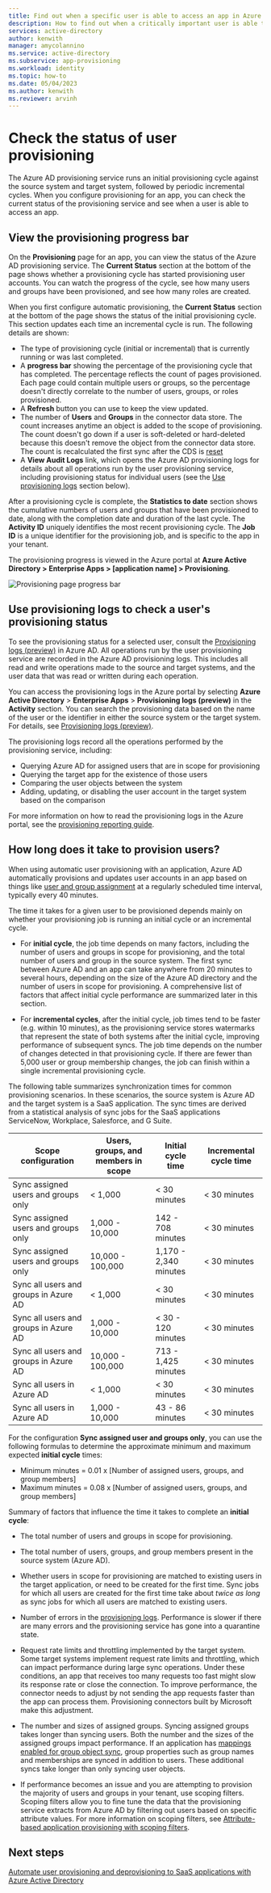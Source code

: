 ```yaml
---
title: Find out when a specific user is able to access an app in Azure Active Directory Application Provisioning
description: How to find out when a critically important user is able to access an application you have configured for user provisioning with Azure Active Directory.
services: active-directory
author: kenwith
manager: amycolannino
ms.service: active-directory
ms.subservice: app-provisioning
ms.workload: identity
ms.topic: how-to
ms.date: 05/04/2023
ms.author: kenwith
ms.reviewer: arvinh
---
```


# Check the status of user provisioning

The Azure AD provisioning service runs an initial provisioning cycle against the source system and target system, followed by periodic incremental cycles. When you configure provisioning for an app, you can check the current status of the provisioning service and see when a user is able to access an app.

## View the provisioning progress bar

 On the **Provisioning** page for an app, you can view the status of the Azure AD provisioning service. The **Current Status** section at the bottom of the page shows whether a provisioning cycle has started provisioning user accounts. You can watch the progress of the cycle, see how many users and groups have been provisioned, and see how many roles are created.

When you first configure automatic provisioning, the **Current Status** section at the bottom of the page shows the status of the initial provisioning cycle. This section updates each time an incremental cycle is run. The following details are shown:
- The type of provisioning cycle (initial or incremental) that is currently running or was last completed.
- A **progress bar** showing the percentage of the provisioning cycle that has completed. The percentage reflects the count of pages provisioned. Each page could contain multiple users or groups, so the percentage doesn't directly correlate to the number of users, groups, or roles provisioned.
- A **Refresh** button you can use to keep the view updated.
- The number of **Users** and **Groups** in the connector data store. The count increases anytime an object is added to the scope of provisioning. The count doesn't go down if a user is soft-deleted or hard-deleted because this doesn't remove the object from the connector data store. The count is recalculated the first sync after the CDS is [reset](/graph/api/synchronization-synchronizationjob-restart?tabs=http&view=graph-rest-beta&preserve-view=true) 
- A **View Audit Logs** link, which opens the Azure AD provisioning logs for details about all operations run by the user provisioning service, including provisioning status for individual users (see the [Use provisioning logs](#use-provisioning-logs-to-check-a-users-provisioning-status) section below).

After a provisioning cycle is complete, the **Statistics to date** section shows the cumulative numbers of users and groups that have been provisioned to date, along with the completion date and duration of the last cycle. The **Activity ID** uniquely identifies the most recent provisioning cycle. The **Job ID** is a unique identifier for the provisioning job, and is specific to the app in your tenant.

The provisioning progress is viewed in the Azure portal at **Azure Active Directory &gt; Enterprise Apps &gt; \[application name\] &gt; Provisioning**.

![Provisioning page progress bar](./media/application-provisioning-when-will-provisioning-finish-specific-user/provisioning-progress-bar-section.png)

## Use provisioning logs to check a user's provisioning status

To see the provisioning status for a selected user, consult the [Provisioning logs (preview)](../reports-monitoring/concept-provisioning-logs.md?context=azure/active-directory/manage-apps/context/manage-apps-context) in Azure AD. All operations run by the user provisioning service are recorded in the Azure AD provisioning logs. This includes all read and write operations made to the source and target systems, and the user data that was read or written during each operation.

You can access the provisioning logs in the Azure portal by selecting **Azure Active Directory** &gt; **Enterprise Apps** &gt; **Provisioning logs (preview)** in the **Activity** section. You can search the provisioning data based on the name of the user or the identifier in either the source system or the target system. For details, see [Provisioning logs (preview)](../reports-monitoring/concept-provisioning-logs.md?context=azure/active-directory/manage-apps/context/manage-apps-context). 

The provisioning logs record all the operations performed by the provisioning service, including:

* Querying Azure AD for assigned users that are in scope for provisioning
* Querying the target app for the existence of those users
* Comparing the user objects between the system
* Adding, updating, or disabling the user account in the target system based on the comparison

For more information on how to read the provisioning logs in the Azure portal, see the [provisioning reporting guide](check-status-user-account-provisioning.md).

## How long does it take to provision users?
When using automatic user provisioning with an application, Azure AD automatically provisions and updates user accounts in an app based on things like [user and group assignment](../manage-apps/assign-user-or-group-access-portal.md) at a regularly scheduled time interval, typically every 40 minutes.

The time it takes for a given user to be provisioned depends mainly on whether your provisioning job is running an initial cycle or an incremental cycle.

- For **initial cycle**, the job time depends on many factors, including the number of users and groups in scope for provisioning, and the total number of users and group in the source system. The first sync between Azure AD and an app can take anywhere from 20 minutes to several hours, depending on the size of the Azure AD directory and the number of users in scope for provisioning. A comprehensive list of factors that affect initial cycle performance are summarized later in this section.

- For **incremental cycles**, after the initial cycle, job times tend to be faster (e.g. within 10 minutes), as the provisioning service stores watermarks that represent the state of both systems after the initial cycle, improving performance of subsequent syncs. The job time depends on the number of changes detected in that provisioning cycle. If there are fewer than 5,000 user or group membership changes, the job can finish within a single incremental provisioning cycle. 

The following table summarizes synchronization times for common provisioning scenarios. In these scenarios, the source system is Azure AD and the target system is a SaaS application. The sync times are derived from a statistical analysis of sync jobs for the SaaS applications ServiceNow, Workplace, Salesforce, and G Suite.


| Scope configuration | Users, groups, and members in scope | Initial cycle time | Incremental cycle time |
| -------- | -------- | -------- | -------- |
| Sync assigned users and groups only |  < 1,000 |  < 30 minutes | < 30 minutes |
| Sync assigned users and groups only |  1,000 - 10,000 | 142 - 708 minutes | < 30 minutes |
| Sync assigned users and groups only |   10,000 - 100,000 | 1,170 - 2,340 minutes | < 30 minutes |
| Sync all users and groups in Azure AD |  < 1,000 | < 30 minutes  | < 30 minutes |
| Sync all users and groups in Azure AD |  1,000 - 10,000 | < 30 - 120 minutes | < 30 minutes |
| Sync all users and groups in Azure AD |  10,000 - 100,000  | 713 - 1,425 minutes | < 30 minutes |
| Sync all users in Azure AD|  < 1,000  | < 30 minutes | < 30 minutes |
| Sync all users in Azure AD | 1,000 - 10,000  | 43 - 86 minutes | < 30 minutes |

For the configuration **Sync assigned user and groups only**, you can use the following formulas to determine the approximate minimum and maximum expected **initial cycle** times:

- Minimum minutes =  0.01 x [Number of assigned users, groups, and group members]
- Maximum minutes = 0.08 x [Number of assigned users, groups, and group members]

Summary of factors that influence the time it takes to complete an **initial cycle**:

- The total number of users and groups in scope for provisioning.

- The total number of users, groups, and group members present in the source system (Azure AD).

- Whether users in scope for provisioning are matched to existing users in the target application, or need to be created for the first time. Sync jobs for which all users are created for the first time take about *twice as long* as sync jobs for which all users are matched to existing users.

- Number of errors in the [provisioning logs](check-status-user-account-provisioning.md). Performance is slower if there are many errors and the provisioning service has gone into a quarantine state.	

- Request rate limits and throttling implemented by the target system. Some target systems implement request rate limits and throttling, which can impact performance during large sync operations. Under these conditions, an app that receives too many requests too fast might slow its response rate or close the connection. To improve performance, the connector needs to adjust by not sending the app requests faster than the app can process them. Provisioning connectors built by Microsoft make this adjustment. 

- The number and sizes of assigned groups. Syncing assigned groups takes longer than syncing users. Both the number and the sizes of the assigned groups impact performance. If an application has [mappings enabled for group object sync](customize-application-attributes.md#editing-group-attribute-mappings), group properties such as group names and memberships are synced in addition to users. These additional syncs take longer than only syncing user objects.

- If performance becomes an issue and you are attempting to provision the majority of users and groups in your tenant, use scoping filters. Scoping filters allow you to fine tune the data that the provisioning service extracts from Azure AD by filtering out users based on specific attribute values. For more information on scoping filters, see [Attribute-based application provisioning with scoping filters](../app-provisioning/define-conditional-rules-for-provisioning-user-accounts.md).

## Next steps
[Automate user provisioning and deprovisioning to SaaS applications with Azure Active Directory](user-provisioning.md)
